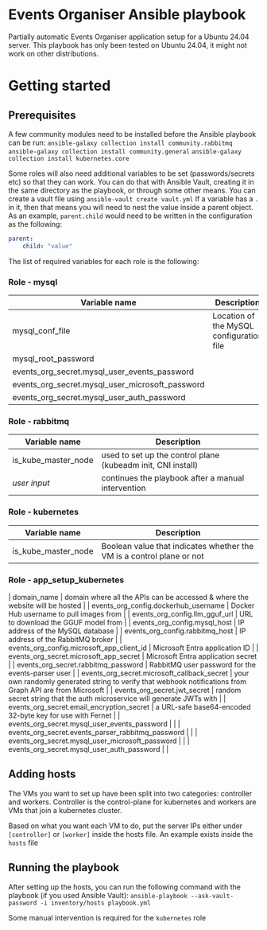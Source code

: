 # Events Organiser Ansible playbook
Partially automatic Events Organiser application setup for a Ubuntu 24.04 server. This playbook has only been tested on Ubuntu 24.04, it might not work on other distributions.

# Getting started
## Prerequisites
A few community modules need to be installed before the Ansible playbook can be run:
`ansible-galaxy collection install community.rabbitmq`
`ansible-galaxy collection install community.general`
`ansible-galaxy collection install kubernetes.core`

Some roles will also need additional variables to be set (passwords/secrets etc) so that they can work. You can do that with Ansible Vault, creating it in the same directory as the playbook, or through some other means.
You can create a vault file using `ansible-vault create vault.yml`
If a variable has a `.` in it, then that means you will need to nest the value inside a parent object. As an example, `parent.child` would need to be written in the configuration as the following:
```yml
parent:
    child: "value"
```

The list of required variables for each role is the following:

### Role - mysql
| Variable name | Description |
| - | - |
| mysql_conf_file | Location of the MySQL configuration file |
| mysql_root_password |  |
| events_org_secret.mysql_user_events_password |  |
| events_org_secret.mysql_user_microsoft_password |  |
| events_org_secret.mysql_user_auth_password |  |

### Role - rabbitmq
| Variable name | Description |
| - | - |
| is_kube_master_node | used to set up the control plane (kubeadm init, CNI install) |
| *user input* | continues the playbook after a manual intervention |

### Role - kubernetes
| Variable name | Description |
| - | - |
| is_kube_master_node | Boolean value that indicates whether the VM is a control plane or not |

### Role - app_setup_kubernetes
| domain_name | domain where all the APIs can be accessed & where the website will be hosted |
| events_org_config.dockerhub_username | Docker Hub username to pull images from |
| events_org_config.llm_gguf_url | URL to download the GGUF model from |
| events_org_config.mysql_host | IP address of the MySQL database |
| events_org_config.rabbitmq_host | IP address of the RabbitMQ broker |
| events_org_config.microsoft_app_client_id | Microsoft Entra application ID |
| events_org_secret.microsoft_app_secret | Microsoft Entra application secret |
| events_org_secret.rabbitmq_password | RabbitMQ user password for the events-parser user |
| events_org_secret.microsoft_callback_secret | your own randomly generated string to verify that webhook notifications from Graph API are from Microsoft |
| events_org_secret.jwt_secret | random secret string that the auth microservice will generate JWTs with |
| events_org_secret.email_encryption_secret | a URL-safe base64-encoded 32-byte key for use with Fernet |
| events_org_secret.mysql_user_events_password | |
| events_org_secret.events_parser_rabbitmq_password | |
| events_org_secret.mysql_user_microsoft_password | |
| events_org_secret.mysql_user_auth_password | |

## Adding hosts
The VMs you want to set up have been split into two categories: controller and workers.
Controller is the control-plane for kubernetes and workers are VMs that join a kubernetes cluster.

Based on what you want each VM to do, put the server IPs either under `[controller]` or `[worker]` inside the hosts file. An example exists inside the `hosts` file

## Running the playbook
After setting up the hosts, you can run the following command with the playbook (if you used Ansible Vault): `ansible-playbook --ask-vault-password -i inventory/hosts playbook.yml`

Some manual intervention is required for the `kubernetes` role